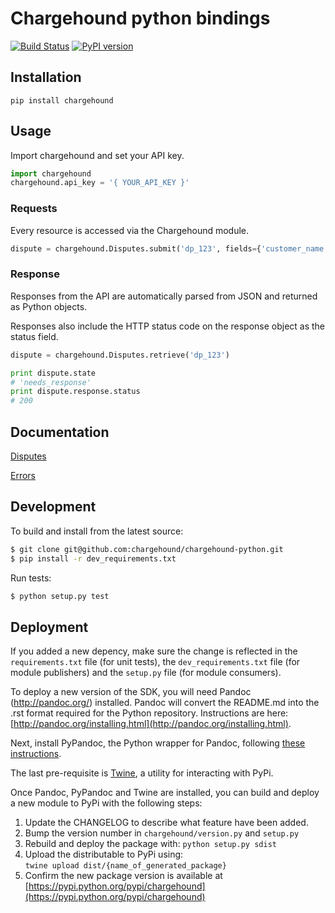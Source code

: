 # Chargehound python bindings 

[![Build Status](https://travis-ci.org/chargehound/chargehound-python.svg?branch=master)](https://travis-ci.org/chargehound/chargehound-python) [![PyPI version](https://badge.fury.io/py/chargehound.svg)](https://badge.fury.io/py/chargehound)

## Installation

`pip install chargehound`

## Usage

Import chargehound and set your API key.

```python
import chargehound
chargehound.api_key = '{ YOUR_API_KEY }'
```

### Requests

Every resource is accessed via the Chargehound module.

```python
dispute = chargehound.Disputes.submit('dp_123', fields={'customer_name': 'Susie'})
```

### Response

Responses from the API are automatically parsed from JSON and returned as Python objects.

Responses also include the HTTP status code on the response object as the status field.

```python
dispute = chargehound.Disputes.retrieve('dp_123')

print dispute.state
# 'needs_response'
print dispute.response.status
# 200
```

## Documentation

[Disputes](https://www.chargehound.com/docs/api/index.html?python#disputes)

[Errors](https://www.chargehound.com/docs/api/index.html?python#errors)

## Development

To build and install from the latest source:

```bash
$ git clone git@github.com:chargehound/chargehound-python.git
$ pip install -r dev_requirements.txt
```

Run tests:

```bash
$ python setup.py test
```

## Deployment

If you added a new depency, make sure the change is reflected in the 
`requirements.txt` file (for unit tests), the `dev_requirements.txt` file (for module publishers)
and the `setup.py` file (for module consumers).

To deploy a new version of the SDK, you will need Pandoc (http://pandoc.org/) installed.
Pandoc will convert the README.md into the .rst format required for the Python repository.
Instructions are here: [http://pandoc.org/installing.html](http://pandoc.org/installing.html).

Next, install PyPandoc, the Python wrapper for Pandoc, following [these instructions](https://pypi.python.org/pypi/pypandoc).
 
The last pre-requisite is [Twine](https://pypi.python.org/pypi/twine), a utility for interacting with PyPi.

Once Pandoc, PyPandoc and Twine are installed, you can build and deploy a new module to PyPi with the following steps:

 1. Update the CHANGELOG to describe what feature have been added.
 2. Bump the version number in `chargehound/version.py` and `setup.py`
 3. Rebuild and deploy the package with:
   ```python setup.py sdist```
 4. Upload the distributable to PyPi using:   
   ```twine upload dist/{name_of_generated_package}```
 4. Confirm the new package version is available at [https://pypi.python.org/pypi/chargehound](https://pypi.python.org/pypi/chargehound)
